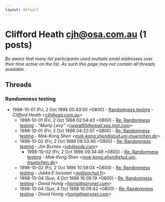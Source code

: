 ```yaml
---
layout: default
---
```


# Clifford Heath <cjh@osa.com.au> (1 posts)

_Be aware that many list participants used multiple email addresses over their time active on the list. As such this page may not contain all threads available._

## Threads

### Randomness testing
+ 1998-10-01 (Fri, 2 Oct 1998 00:43:50 +0800) - [Randomness testing](/archive/1998/10/b137eeaae1726696504de0d9d6b2a21a7a69d6d782fb9c5f381677571e9c1fe2) - _Clifford Heath \<cjh@osa.com.au\>_
  + 1998-10-01 (Fri, 2 Oct 1998 02:54:43 +0800) - [Re: Randomness testing](/archive/1998/10/b43c8b5d535453f23e8706b4eef88e54ea77aea9cf97a4bfb20221762f27d54c) - _"Marty Levy" \<rwww60@email.sps.mot.com\>_
  + 1998-10-01 (Fri, 2 Oct 1998 04:22:07 +0800) - [Re: Randomness testing](/archive/1998/10/fb1e9747934586f38ee5f0f048e495c4f0c231d75bbc6ed3a589a6c63e60954b) - _Mok-Kong Shen \<mok-kong.shen@stud.uni-muenchen.de\>_
  + 1998-10-02 (Fri, 2 Oct 1998 08:53:46 +0800) - [Re: Randomness testing](/archive/1998/10/dc137edd0b974d272fcc5f488c5296cb93d297571dbb3cd98256bca65cad7aa8) - _Jim Burnes \<jvb@ssds.com\>_
    + 1998-10-02 (Fri, 2 Oct 1998 09:34:49 +0800) - [Re: Randomness testing](/archive/1998/10/9a74017f8f268eed291ecb998f2be78f461d1297b27f1ecba2c6931215e20d3f) - _Mok-Kong Shen \<mok-kong.shen@stud.uni-muenchen.de\>_
  + 1998-10-02 (Fri, 2 Oct 1998 10:59:04 +0800) - [Re: Randomness testing](/archive/1998/10/5157151e19f52b51b3e153eefe5a5bdcf52a3c56b97f5f0dac9310af6b24790e) - _Jukka E Isosaari \<jei@zor.hut.fi\>_
  + 1998-10-04 (Sun, 4 Oct 1998 16:09:19 +0800) - [Re: Randomness testing](/archive/1998/10/8fdd1d4741d86f50442861b6d51d20805c9288db072556fc482788364d1bfae9) - _David Honig \<honig@sprynet.com\>_
  + 1998-10-04 (Sun, 4 Oct 1998 16:09:42 +0800) - [Re: Randomness testing](/archive/1998/10/47fe540097b4aef561d55b8d1aa9d60b562ca5b29a004758eb6ae6d3a3de0a74) - _David Honig \<honig@sprynet.com\>_

